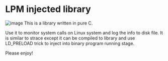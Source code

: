 # LPM injected library
![image](https://travis-ci.org/JasonYangShadow/LPM_LIB.svg?branch=master)
This is a library written in pure C.

Use it to monitor system calls on Linux system and log the info to disk file. It is similar to strace except it can be compiled to library and use LD_PRELOAD trick to inject into binary program running stage.

Please enjoy!
